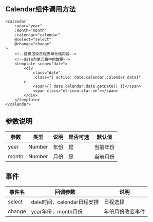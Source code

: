 ## Calendar组件调用方法
    <calendar
        :year="year"
        :month="month"
        :calendar="calendar"
        @select="select"
        @change="change"
    >
        <!--替换渲染日程表单元格内容-->
        <!--date为单元格中的数据-->
        <template scope="date">
            <div
                class="date"
                :class="{ active: date.calendar.calendar.data}"
            >
                <span>{{ date.calendar.date.getDate() }}</span>
                <span class="el-icon-star-on"></span>
            </div>
        </template>
    </calendar>

## 参数说明
参数 | 类型 | 说明 | 是否可选 | 默认值
--- | --- | --- | --- | ---
year | Number | 年份 | 是 | 当前年份
month | Number | 月份 | 是 | 当前月份
## 事件
事件名 | 回调参数 | 说明
--- | --- | ---
select | date时间，calendar日程安排 | 日程选择
change | year年份，month月份 | 年份月份改变事件